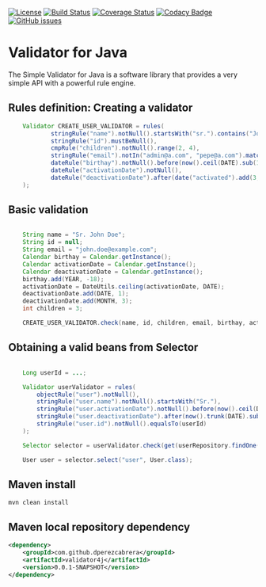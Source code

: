 [![License](http://img.shields.io/:license-gpl3-blue.svg)](http://www.gnu.org/licenses/gpl-3.0.html)
[![Build Status](https://travis-ci.org/dperezcabrera/validator4j.svg?branch=master)](https://travis-ci.org/dperezcabrera/validator4j)
[![Coverage Status](https://coveralls.io/repos/github/dperezcabrera/validator4j/badge.svg?branch=master)](https://coveralls.io/github/dperezcabrera/validator4j?branch=master)
[![Codacy Badge](https://api.codacy.com/project/badge/Grade/5988bcd325c14e1ba8723618c3c98c60)](https://www.codacy.com/app/dperezcabrera/validator4j?utm_source=github.com&amp;utm_medium=referral&amp;utm_content=dperezcabrera/validator4j&amp;utm_campaign=Badge_Grade)
[![GitHub issues](https://img.shields.io/github/issues-raw/dperezcabrera/validator4j.svg?maxAge=2592000)](https://github.com/dperezcabrera/validator4j/issues)


# Validator for Java

The Simple Validator for Java is a software library that provides a very simple API with a powerful rule engine.

## Rules definition: Creating a validator

```java
    Validator CREATE_USER_VALIDATOR = rules(
            stringRule("name").notNull().startsWith("sr.").contains("John"),
            stringRule("id").mustBeNull(),
            cmpRule("children").notNull().range(2, 4),
            stringRule("email").notIn("admin@a.com", "pepe@a.com").matches(EMAIL_PATTERN),
            dateRule("birthay").notNull().before(now().ceil(DATE).sub(18, YEAR)),
            dateRule("activationDate").notNull(),
            dateRule("deactivationDate").after(date("activated").add(3, MONTH))
    );
```

## Basic validation
```java

    String name = "Sr. John Doe";
    String id = null;
    String email = "john.doe@example.com";
    Calendar birthay = Calendar.getInstance();
    Calendar activationDate = Calendar.getInstance();
    Calendar deactivationDate = Calendar.getInstance();
    birthay.add(YEAR, -18);
    activationDate = DateUtils.ceiling(activationDate, DATE);
    deactivationDate.add(DATE, 1);
    deactivationDate.add(MONTH, 3);
    int children = 3;

    CREATE_USER_VALIDATOR.check(name, id, children, email, birthay, activationDate, deactivationDate);
```

## Obtaining a valid beans from Selector
```java

    Long userId = ...;

    Validator userValidator = rules(
        objectRule("user").notNull(),
        stringRule("user.name").notNull().startsWith("Sr."),
        stringRule("user.activationDate").notNull().before(now().ceil(DATE)),
        stringRule("user.deactivationDate").after(now().trunk(DATE).sub(1, DATE)), // It can be null
        stringRule("user.id").notNull().equalsTo(userId)
    );

    Selector selector = userValidator.check(get(userRepository.findOne(userId)));

    User user = selector.select("user", User.class);
```


## Maven install
```shell
mvn clean install
```

## Maven local repository dependency
```xml
<dependency>
    <groupId>com.github.dperezcabrera</groupId>
    <artifactId>validator4j</artifactId>
    <version>0.0.1-SNAPSHOT</version>
</dependency>
```
